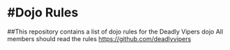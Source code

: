 #Dojo Rules
==========

##This repository contains a list of dojo rules for the Deadly Vipers dojo
All members should read the rules
https://github.com/deadlyvipers
